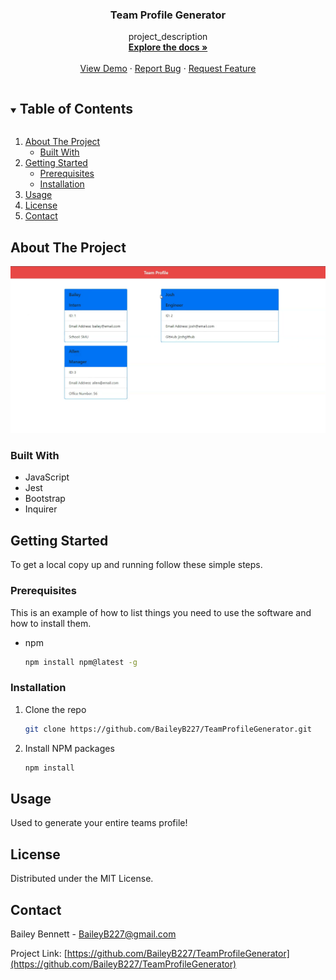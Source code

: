 
<h3 align="center">Team Profile Generator</h3>

  <p align="center">
    project_description
    <br />
    <a href="https://github.com/BaileyB227/TeamProfileGenerator"><strong>Explore the docs »</strong></a>
    <br />
    <br />
    <a href="https://github.com/BaileyB227/TeamProfileGenerator">View Demo</a>
    ·
    <a href="https://github.com/BaileyB227/TeamProfileGenerator/issues">Report Bug</a>
    ·
    <a href="https://github.com/BaileyB227/TeamProfileGenerator/issues">Request Feature</a>
  </p>
</p>


<details open="open">
  <summary><h2 style="display: inline-block">Table of Contents</h2></summary>
  <ol>
    <li>
      <a href="#about-the-project">About The Project</a>
      <ul>
        <li><a href="#built-with">Built With</a></li>
      </ul>
    </li>
    <li>
      <a href="#getting-started">Getting Started</a>
      <ul>
        <li><a href="#prerequisites">Prerequisites</a></li>
        <li><a href="#installation">Installation</a></li>
      </ul>
    </li>
    <li><a href="#usage">Usage</a></li>
    <li><a href="#license">License</a></li>
    <li><a href="#contact">Contact</a></li>
  </ol>
</details>



## About The Project

![TPG Screenshot](./exampleScreen.png)

### Built With

* JavaScript
* Jest
* Bootstrap
* Inquirer



## Getting Started

To get a local copy up and running follow these simple steps.

### Prerequisites

This is an example of how to list things you need to use the software and how to install them.
* npm
  ```sh
  npm install npm@latest -g
  ```

### Installation

1. Clone the repo
   ```sh
   git clone https://github.com/BaileyB227/TeamProfileGenerator.git
   ```
2. Install NPM packages
   ```sh
   npm install
   ```


## Usage

Used to generate your entire teams profile!


## License

Distributed under the MIT License.



<!-- CONTACT -->
## Contact

Bailey Bennett - BaileyB227@gmail.com

Project Link: [https://github.com/BaileyB227/TeamProfileGenerator](https://github.com/BaileyB227/TeamProfileGenerator)